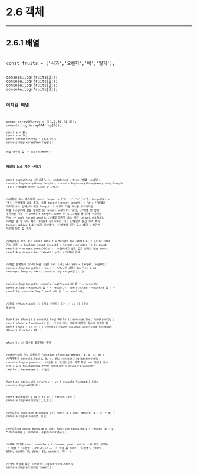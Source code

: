 # 2.6 객체
--------------------------------
## 2.6.1 배열

<code>
const fruits = ['사과','오렌지','배','딸기'];

<code>
console.log(fruits[0]);
console.log(fruits[1]);
console.log(fruits[2]);
console.log(fruits[3]);


### 이차원 배열
<code>
const arrayOfArray = [[1,2,3],[4,5]];
console.log(arrayOfArray[0]);
<code>
const a = 10;
const b = 20;
const variableArray = [a,b,30];
console.log(variableArray[1]);

배열 내부의 값 -> 요소(element)

### 배열의 요소 개수 구하기
const everything =['사과', 1, undefined , true,'배열',null];
console.log(everything.length);
console.log(everything[everything.length -1]);  //배열의 마지막 요소의 값 구하기

//배열에 요소 추가하기
const target = ['b','c','d','e'];
target[4] = 'f'; //배열에 요소 추가, 수정
target[target.length] = 'g'; //배열의 마지막 요소 인덱스가 배열.length -1 이므로 다음 요소를 추가하려면 배열.length에 값을 넣으면 됨
target.unshift('a');    //배열 맨 앞에 추가하는 기능 -> unshift
target.push('h'); //배열 맨 뒤에 추가하는 기능 -> push
target.pop(); //배열 마지막 요소 제거
target.shift(); //배열 맨 앞 요소 제거
target.splice(1,1); //배열의 중간 요소 제거
target.splice(1,1,'추가 아이템'); //배열의 중간 요소 제거 + 제거한 자리에 다른 값 추가

//배열에서 요소 찾기
const result = target.includes('e'); //includes 기능 사용 -> boolean
const result2 = target.includes('k');
const result3 = target.indexOf('g'); //검색하고 싶은 값은 인덱스 번호
const result4 = target.lastIndexOf('g'); //뒤에서 검색

//배열 반복하기
//while문 사용!
let i=0;
while(i < target.length){
console.log(target[i]);
i++;
}
//for문 사용!
for(let i =0; i<target.length; i++){
console.log(target[i]);
}


console.log(target);
console.log("result의 값 " + result);
console.log("result2의 값 " + result2);
console.log("result3의 값 " + result3);
console.log("result4의 값 " + result4);



//함수
//function() {} (함수 선언문) 또는 () => {} (함수 표현식)

function afunc() {
console.log('Hello');
console.log('Function');
}
const bfunc = function() {};    //상수 또는 변수의 이름이 함수의 이름이 됨
const cfunc = () => {}; //반환값(return value)은 undefined
function dfunc() {
return 10;
}

afunc(); // 함수를 호출하는 행위


//매개변수와 인수 사용하기
function efunc(parameter, a, b, c, d) { //매개변수
console.log(a, b, c, d);
console.log(parameter);
console.log(arguments); //호출 시 넣었던 인수 목록 확인 but 화살표 함수 사용 x 오직 function으로 선언한 함수에서만
}
efunc('argument', 'Hello','Parameter');  //인수

function add(x,y){
return x + y;
}
console.log(add(3,5));
console.log(add(8,7));

const multiply = (x,y,z) => {
return x*y*z;
}
console.log(multiply(1,2,3));

//순수함수
function minus1(x,y){
const a = 100;
return (x - y) * a;
}
console.log(minus1(5,3));

//순수함수x
const minus2a = 100;
function minus2(x,y){
return (x - y) * minus2a;
}
console.log(minus2(5,3));

//객체 리터럴
const zerocho = {
//name, year, month ..와 같은 정보들 -> 속성 / '조현영',1994,8,12 .. -> 속성 값
name: '조현영',
year: 1994,
month: 8,
date: 12,
gender: 'M',
}

//객체 속성에 접근
console.log(zerocho.name);
console.log(zerocho['name']);